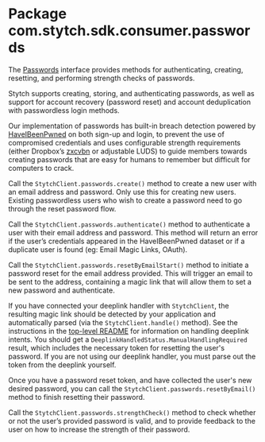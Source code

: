 # Package com.stytch.sdk.consumer.passwords
The [Passwords](Passwords.kt) interface provides methods for authenticating, creating, resetting, and performing strength checks of passwords.

Stytch supports creating, storing, and authenticating passwords, as well as support for account recovery (password reset) and account deduplication with passwordless login methods.

Our implementation of passwords has built-in breach detection powered by [HaveIBeenPwned](https://haveibeenpwned.com) on both sign-up and login, to prevent the use of compromised credentials and uses configurable strength requirements (either Dropbox’s [zxcvbn](https://github.com/dropbox/zxcvbn) or adjustable LUDS) to guide members towards creating passwords that are easy for humans to remember but difficult for computers to crack.

Call the `StytchClient.passwords.create()` method to create a new user with an email address and password. Only use this for creating new users. Existing passwordless users who wish to create a password need to go through the reset password flow.

Call the `StytchClient.passwords.authenticate()` method to authenticate a user with their email address and password. This method will return an error if the user’s credentials appeared in the HaveIBeenPwned dataset or if a duplicate user is found (eg: Email Magic Links, OAuth).

Call the `StytchClient.passwords.resetByEmailStart()` method to initiate a password reset for the email address provided. This will trigger an email to be sent to the address, containing a magic link that will allow them to set a new password and authenticate.

If you have connected your deeplink handler with `StytchClient`, the resulting magic link should be detected by your application and automatically parsed (via the `StytchClient.handle()` method). See the instructions in the [top-level README](/README.md) for information on handling deeplink intents. You should get a `DeeplinkHandledStatus.ManualHandlingRequired` result, which includes the necessary token for resetting the user's password. If you are not using our deeplink handler, you must parse out the token from the deeplink yourself.

Once you have a password reset token, and have collected the user's new desired password, you can call the `StytchClient.passwords.resetByEmail()` method to finish resetting their password.

Call the `StytchClient.passwords.strengthCheck()` method to check whether or not the user’s provided password is valid, and to provide feedback to the user on how to increase the strength of their password.